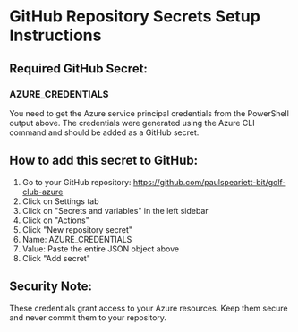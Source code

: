 # GitHub Repository Secrets Setup Instructions

## Required GitHub Secret:

### AZURE_CREDENTIALS
You need to get the Azure service principal credentials from the PowerShell output above.
The credentials were generated using the Azure CLI command and should be added as a GitHub secret.

## How to add this secret to GitHub:

1. Go to your GitHub repository: https://github.com/paulspeariett-bit/golf-club-azure
2. Click on Settings tab
3. Click on "Secrets and variables" in the left sidebar
4. Click on "Actions"
5. Click "New repository secret"
6. Name: AZURE_CREDENTIALS
7. Value: Paste the entire JSON object above
8. Click "Add secret"

## Security Note:
These credentials grant access to your Azure resources. Keep them secure and never commit them to your repository.